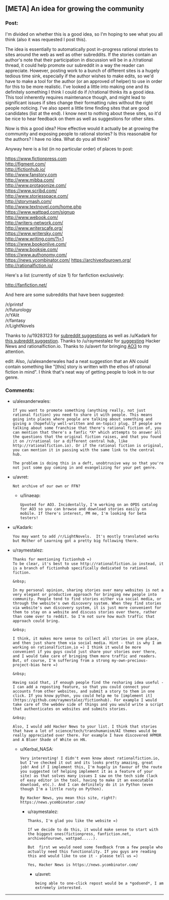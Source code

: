 ## [META] An idea for growing the community

### Post:

I'm divided on whether this is a good idea, so I'm hoping to see what you all think (also it was requested I post this).

The idea is essentially to automatically post in-progress rational stories to sites around the web as well as other subreddits. If the stories contain an author's note that their participation in discussion will be in a /r/rational thread, it could help promote our subreddit in a way the reader can appreciate. However, posting work to a bunch of different sites is a hugely tedious time sink, especially if the author wishes to make edits, so we'd have to make a tool for the author (or an approved of helper) to use in order for this to be more realistic. I've looked a little into making one and its definitely something I think I could do if /r/rational thinks its a good idea. This tool inherently requires maintenance though, and might lead to significant issues if sites change their formatting rules without the right people noticing. I've also spent a little time finding sites that are good candidates (list at the end). I know next to nothing about these sites, so it'd be nice to hear feedback on them as well as suggestions for other sites.

Now is this a good idea? How effective would it actually be at growing the community and exposing people to rational stories? Is this reasonable for the authors? I have no idea. What do you all think?

Anyway here is a list (in no particular order) of places to post:

https://www.fictionpress.com  
http://figment.com/  
http://fictionhub.io/  
http://www.fanstory.com  
http://www.mibba.com/  
http://www.protagonize.com/  
https://www.scribd.com/  
http://www.storiesspace.com/  
http://storymash.com/  
http://www.textnovel.com/home.php  
https://www.wattpad.com/signup  
http://www.webook.com/  
http://writers-network.com/  
http://www.writerscafe.org/  
https://www.writersky.com/  
http://www.writing.com/?i=1  
https://www.bookonlive.com/  
http://www.booksie.com/  
https://www.authonomy.com/  
https://news.ycombinator.com/
https://archiveofourown.org/
http://rationalfiction.io/

Here's a list (currently of size 1) for fanfiction exclusively:

http://fanfiction.net/

And here are some subreddits that have been suggested:

/r/printsf  
/r/futurology  
/r/YAlit  
/r/fantasy  
/r/LightNovels

Thanks to /u/19283123 for [subreddit suggestions](https://www.reddit.com/r/rational/comments/3bzpx9/d_friday_offtopic_thread/csru5hz) as well as /u/Kadark for [this subreddit suggestion](https://www.reddit.com/r/rational/comments/3ceiar/meta_an_idea_for_growing_the_community/csvev5g). Thanks to /u/raymestalez for [suggesting](https://www.reddit.com/r/rational/comments/3ceiar/meta_an_idea_for_growing_the_community/csuwl3g) Hacker News and rationalfiction.io. Thanks to /u/avert for bringing [AO3](https://archiveofourown.org/) to my attention.

edit: Also, /u/alexanderwales had a neat suggestion that an AN could contain something like "[this] story is written with the ethos of rational fiction in mind". I think that's neat way of getting people to look in to our genre.

### Comments:

- u/alexanderwales:
  ```
  If you want to promote something (anything really, not just rational fiction) you need to share it with people. This means going into places where people are talking about something and giving a (hopefully well-written and on-topic) plug. If people are talking about some franchise that there's rational fiction of, you can mention that there's a fanfic *X* which attempts to answer all the questions that the original fiction raises, and that you found it on /r/rational (or a different central hub, like http://rationalfiction.io). Or if the rational fiction is original, you can mention it in passing with the same link to the central hub.

  The problem is doing this in a deft, unobtrusive way so that you're not just some guy coming in and evangelizing for your pet genre.
  ```

- u/avret:
  ```
  Not archive of our own or FFN?
  ```

  - u/linaeap:
    ```
    Upvoted for AO3. Incidentally, I'm working on an OPDS catalog for AO3 so you can browse and download stories easily on mobile. If there's interest, PM me, I'm looking for beta testers!
    ```

- u/Kadark:
  ```
  You may want to add /r/LightNovels.  It's mostly translated works but Mother of Learning got a pretty big following there.
  ```

- u/raymestalez:
  ```
  Thanks for mentioning fictionhub =) 
  To be clear, it's best to use http://rationalfiction.io instead, it is a branch of fictionhub specifically dedicated to rational fiction.

  &nbsp;

  In my personal opinion, sharing stories over many websites is not a very elegant or productive approach for bringing new people into community. People tend to find stories either via social media, or through the website's own discovery system. When they find stories via website's own discovery system, it is just more convenient for them to stay on a website and discuss stories over there, rather than come over to reddit. So I'm not sure how much traffic that approach could bring.

  &nbsp;

  I think, it makes more sense to collect all stories in one place, and then just share them via social media. Hint - that is why I am working on rationalfiction.io =) I think it would be more convenient if you guys could just share your stories over there, and I would take care of bringing them more traffic and readers. But, of course, I'm suffering from a strong my-own-precious-project-bias here =)

  &nbsp;

  Having said that, if enough people find the resharing idea useful - I can add a reposting feature, so that you could connect your accounts from other websites, and submit a story to them in one click. If you know python, you could help me to [implement it](https://github.com/raymestalez/fictionhub). For example I would take care of the webdev side of things and you would write a script that authenticates on websites and submits stories.

  &nbsp;

  Also, I would add Hacker News to your list. I think that stories that have a lot of science/tech/transhumanism/AI themes would be really appreciated over there. For example I have discovered HPMOR and A Bluer Shade of White on HN.
  ```

  - u/Kerbal_NASA:
    ```
    Very interesting! I didn't even know about rationalfiction.io, but I've checked it out and its looks pretty amazing, great job! And if I implement this, I'm hugely in favour of the route you suggested (of helping implement it as a feature of your site) as that solves many issues I saw on the tech side (lack of easy editor in the tool, having to make it an executable download, etc.). And I can definitely do it in Python (even though I'm a little rusty on Python).

    By Hacker News, you mean this site, right?: https://news.ycombinator.com/
    ```

    - u/raymestalez:
      ```
      Thanks, I'm glad you like the website =)

      If we decide to do this, it would make sense to start with the biggest ones(fictionpress, fanfiction.net, archiveofourown, wattpad.....).

      But  first we would need some feedback from a few people who actually need this functionality. If you guys are reading this and would like to use it - please tell us =)

      Yes, Hacker News is https://news.ycombinator.com/
      ```

      - u/avret:
        ```
        being able to one-click repost would be a *godsend*, I am extremely interested.
        ```

---

